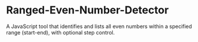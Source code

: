 # Ranged-Even-Number-Detector
A JavaScript tool that identifies and lists all even numbers within a specified range (start-end), with optional step control.
